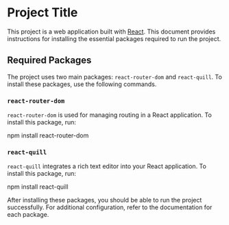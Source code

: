 # Project Title

This project is a web application built with [React](https://reactjs.org/). This document provides instructions for installing the essential packages required to run the project.

## Required Packages

The project uses two main packages: `react-router-dom` and `react-quill`. To install these packages, use the following commands.

### `react-router-dom`

`react-router-dom` is used for managing routing in a React application. To install this package, run:

npm install react-router-dom

### `react-quill`

`react-quill` integrates a rich text editor into your React application. To install this package, run:

npm install react-quill

After installing these packages, you should be able to run the project successfully. For additional configuration, refer to the documentation for each package.

